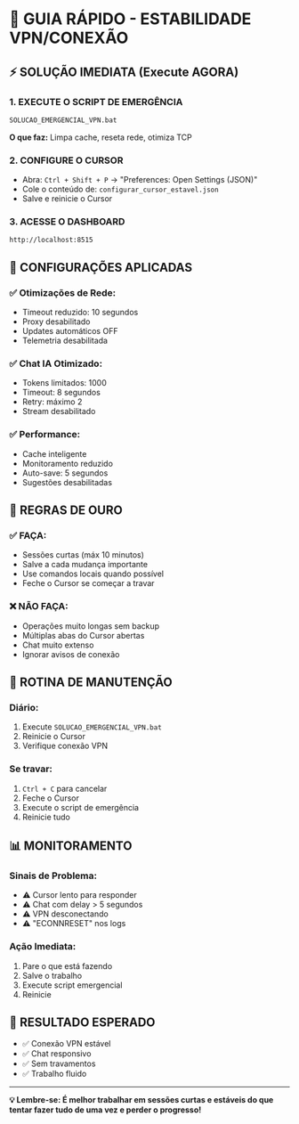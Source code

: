 # 🚀 GUIA RÁPIDO - ESTABILIDADE VPN/CONEXÃO

## ⚡ SOLUÇÃO IMEDIATA (Execute AGORA)

### 1. **EXECUTE O SCRIPT DE EMERGÊNCIA**
```cmd
SOLUCAO_EMERGENCIAL_VPN.bat
```
**O que faz:** Limpa cache, reseta rede, otimiza TCP

### 2. **CONFIGURE O CURSOR**
- Abra: `Ctrl + Shift + P` → "Preferences: Open Settings (JSON)"
- Cole o conteúdo de: `configurar_cursor_estavel.json`
- Salve e reinicie o Cursor

### 3. **ACESSE O DASHBOARD**
```
http://localhost:8515
```

## 🔧 CONFIGURAÇÕES APLICADAS

### ✅ **Otimizações de Rede:**
- Timeout reduzido: 10 segundos
- Proxy desabilitado
- Updates automáticos OFF
- Telemetria desabilitada

### ✅ **Chat IA Otimizado:**
- Tokens limitados: 1000
- Timeout: 8 segundos
- Retry: máximo 2
- Stream desabilitado

### ✅ **Performance:**
- Cache inteligente
- Monitoramento reduzido
- Auto-save: 5 segundos
- Sugestões desabilitadas

## 🚨 REGRAS DE OURO

### ✅ **FAÇA:**
- Sessões curtas (máx 10 minutos)
- Salve a cada mudança importante
- Use comandos locais quando possível
- Feche o Cursor se começar a travar

### ❌ **NÃO FAÇA:**
- Operações muito longas sem backup
- Múltiplas abas do Cursor abertas
- Chat muito extenso
- Ignorar avisos de conexão

## 🔄 ROTINA DE MANUTENÇÃO

### **Diário:**
1. Execute `SOLUCAO_EMERGENCIAL_VPN.bat`
2. Reinicie o Cursor
3. Verifique conexão VPN

### **Se travar:**
1. `Ctrl + C` para cancelar
2. Feche o Cursor
3. Execute o script de emergência
4. Reinicie tudo

## 📊 MONITORAMENTO

### **Sinais de Problema:**
- ⚠️ Cursor lento para responder
- ⚠️ Chat com delay > 5 segundos  
- ⚠️ VPN desconectando
- ⚠️ "ECONNRESET" nos logs

### **Ação Imediata:**
1. Pare o que está fazendo
2. Salve o trabalho
3. Execute script emergencial
4. Reinicie

## 🎯 RESULTADO ESPERADO

- ✅ Conexão VPN estável
- ✅ Chat responsivo
- ✅ Sem travamentos
- ✅ Trabalho fluido

---
**💡 Lembre-se: É melhor trabalhar em sessões curtas e estáveis do que tentar fazer tudo de uma vez e perder o progresso!**

